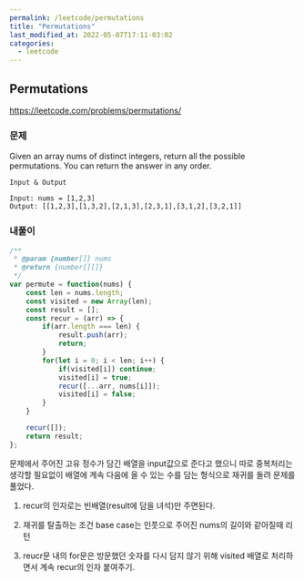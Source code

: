 ```yaml
---
permalink: /leetcode/permutations
title: "Permutations"
last_modified_at: 2022-05-07T17:11-03:02
categories:
  - leetcode
---
```


## Permutations

https://leetcode.com/problems/permutations/

### 문제

Given an array nums of distinct integers, return all the possible permutations. You can return the answer in any order.

`Input & Output`

```
Input: nums = [1,2,3]
Output: [[1,2,3],[1,3,2],[2,1,3],[2,3,1],[3,1,2],[3,2,1]]
```

### 내풀이

```javascript
/**
 * @param {number[]} nums
 * @return {number[][]}
 */
var permute = function(nums) {
    const len = nums.length;
    const visited = new Array(len);
    const result = [];
    const recur = (arr) => {
        if(arr.length === len) {
            result.push(arr);
            return;
        }
        for(let i = 0; i < len; i++) {
            if(visited[i]) continue;
            visited[i] = true;
            recur([...arr, nums[i]]);
            visited[i] = false;
        }
    }

    recur([]);
    return result;
};
```

문제에서 주어진 고유 정수가 담긴 배열을 input값으로 준다고 했으니 따로 중복처리는 생각할 필요없이 배열에 계속 다음에 올 수 있는 수를 담는 형식으로 재귀를 돌려 문제를 풀었다.

1. recur의 인자로는 빈배열(result에 담을 녀석)만 주면된다.

2. 재귀를 탈출하는 조건 base case는 인풋으로 주어진 nums의 길이와 같아질때 리턴

3. reucr문 내의 for문은 방문했던 숫자를 다시 담지 않기 위해 visited 배열로 처리하면서 계속 recur의 인자 붙여주기.
